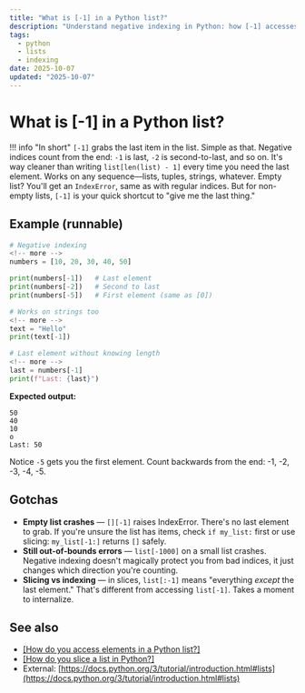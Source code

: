 ```yaml
---
title: "What is [-1] in a Python list?"
description: "Understand negative indexing in Python: how [-1] accesses the last element and why it's a powerful shorthand."
tags:
  - python
  - lists
  - indexing
date: 2025-10-07
updated: "2025-10-07"
---
```


# What is [-1] in a Python list?
<!-- more -->

!!! info "In short"
    `[-1]` grabs the last item in the list. Simple as that. Negative indices count from the end: `-1` is last, `-2` is second-to-last, and so on. It's way cleaner than writing `list[len(list) - 1]` every time you need the last element. Works on any sequence—lists, tuples, strings, whatever. Empty list? You'll get an `IndexError`, same as with regular indices. But for non-empty lists, `[-1]` is your quick shortcut to "give me the last thing."

## Example (runnable)

```python
# Negative indexing
<!-- more -->
numbers = [10, 20, 30, 40, 50]

print(numbers[-1])   # Last element
print(numbers[-2])   # Second to last
print(numbers[-5])   # First element (same as [0])

# Works on strings too
<!-- more -->
text = "Hello"
print(text[-1])      

# Last element without knowing length
<!-- more -->
last = numbers[-1]
print(f"Last: {last}")
```

**Expected output:**
```
50
40
10
o
Last: 50
```

Notice `-5` gets you the first element. Count backwards from the end: -1, -2, -3, -4, -5.

## Gotchas

* **Empty list crashes** — `[][-1]` raises IndexError. There's no last element to grab. If you're unsure the list has items, check `if my_list:` first or use slicing: `my_list[-1:]` returns `[]` safely.
* **Still out-of-bounds errors** — `list[-1000]` on a small list crashes. Negative indexing doesn't magically protect you from bad indices, it just changes which direction you're counting.
* **Slicing vs indexing** — in slices, `list[:-1]` means "everything *except* the last element." That's different from accessing `list[-1]`. Takes a moment to internalize.

## See also

* [[How do you access elements in a Python list?]](./how-to-access-elements-in-list.md)
* [[How do you slice a list in Python?]](./how-to-slice-a-list-in-python.md)
* External: [https://docs.python.org/3/tutorial/introduction.html#lists](https://docs.python.org/3/tutorial/introduction.html#lists)

<script type="application/ld+json">
{
  "@context": "https://schema.org",
  "@type": "FAQPage",
  "mainEntity": [{
    "@type": "Question",
    "name": "What is [-1] in a Python list?",
    "acceptedAnswer": {
      "@type": "Answer",
      "text": "[-1] grabs the last item in the list. Simple as that. Negative indices count from the end: -1 is last, -2 is second-to-last, and so on. It's way cleaner than writing list[len(list) - 1] every time you need the last element. Works on any sequence—lists, tuples, strings, whatever. Empty list? You'll get an IndexError, same as with regular indices. But for non-empty lists, [-1] is your quick shortcut to give me the last thing."
    }
  }]
}
</script>
